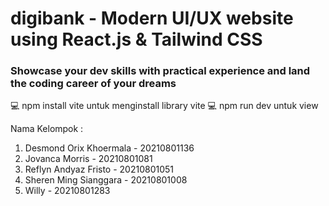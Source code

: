 # digibank - Modern UI/UX website using React.js & Tailwind CSS

### Showcase your dev skills with practical experience and land the coding career of your dreams
💻 npm install vite untuk menginstall library vite
💻 npm run dev untuk view

Nama Kelompok : 
1. Desmond Orix Khoermala - 20210801136
2. Jovanca Morris - 20210801081
3. Reflyn Andyaz Fristo - 20210801051
4. Sheren Ming Sianggara - 20210801008
5. Willy - 20210801283

